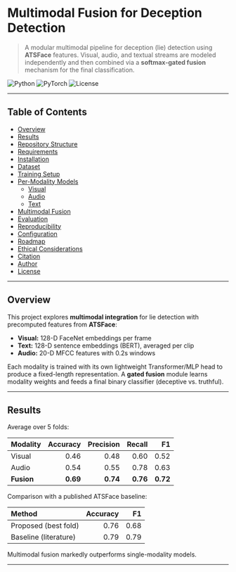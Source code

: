 # Multimodal Fusion for Deception Detection

> A modular multimodal pipeline for deception (lie) detection using **ATSFace** features. Visual, audio, and textual streams are modeled independently and then combined via a **softmax-gated fusion** mechanism for the final classification.

![Python](https://img.shields.io/badge/Python-3.10+-blue)
![PyTorch](https://img.shields.io/badge/PyTorch-2.x-red)
![License](https://img.shields.io/badge/License-MIT-green)

---

## Table of Contents
- [Overview](#overview)
- [Results](#results)
- [Repository Structure](#repository-structure)
- [Requirements](#requirements)
- [Installation](#installation)
- [Dataset](#dataset)
- [Training Setup](#training-setup)
- [Per-Modality Models](#per-modality-models)
  - [Visual](#visual)
  - [Audio](#audio)
  - [Text](#text)
- [Multimodal Fusion](#multimodal-fusion)
- [Evaluation](#evaluation)
- [Reproducibility](#reproducibility)
- [Configuration](#configuration)
- [Roadmap](#roadmap)
- [Ethical Considerations](#ethical-considerations)
- [Citation](#citation)
- [Author](#author)
- [License](#license)

---

## Overview
This project explores **multimodal integration** for lie detection with precomputed features from **ATSFace**:

- **Visual:** 128-D FaceNet embeddings per frame  
- **Text:** 128-D sentence embeddings (BERT), averaged per clip  
- **Audio:** 20-D MFCC features with 0.2s windows

Each modality is trained with its own lightweight Transformer/MLP head to produce a fixed-length representation. A **gated fusion** module learns modality weights and feeds a final binary classifier (deceptive vs. truthful).

---

## Results
Average over 5 folds:

| Modality | Accuracy | Precision | Recall | F1 |
|:--|--:|--:|--:|--:|
| Visual | 0.46 | 0.48 | 0.60 | 0.52 |
| Audio  | 0.54 | 0.55 | 0.78 | 0.63 |
| **Fusion** | **0.69** | **0.74** | **0.76** | **0.72** |

Comparison with a published ATSFace baseline:

| Method | Accuracy | F1 |
|:--|--:|--:|
| Proposed (best fold) | 0.76 | 0.68 |
| Baseline (literature) | 0.79 | 0.79 |

Multimodal fusion markedly outperforms single-modality models.

---

